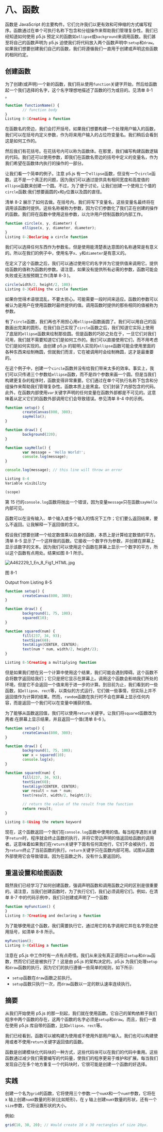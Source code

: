 # 八、函数

函数是 JavaScript 的主要构件。它们允许我们以更有效和可伸缩的方式编写程序。函数通过在单个可执行名称下包含和分组操作来帮助我们管理复杂性。我们已经知道如何使用 p5.js 预定义的函数如`ellipse`或`background`来调用函数。我们甚至将自己的函数声明为 p5.js 迫使我们将代码放入两个函数声明中:`setup`和`draw`。如果我们想要创建我们自己的函数，我们将遵循我们一直用于创建或声明这些函数的相同约定。

## 创建函数

为了创建(或声明)一个新的函数，我们将从使用`function`关键字开始，然后给函数起一个我们选择的名字，这个名字理想地描述了函数的行为或目的。见清单 8-1 。

```js
function functionName() {
        // function body
}
Listing 8-1Creating a function

```

在函数名的旁边，我们会打开括号。如果我们想要构建一个处理用户输入的函数，我们可以在括号内定义参数，作为将来用户输入的占位符变量名。我们稍后会看到这是如何工作的。

然后我们有花括号。在花括号内可以称为函数体。在那里，我们编写构建函数逻辑的代码。我们还可以使用参数，即我们在函数名旁边的括号中定义的变量名，作为我们希望在函数体内执行的操作的一部分。

让我们看一个简单的例子。注意 p5.js 有一个`ellipse`函数，但没有一个`circle`函数。这不是一个真正的问题，因为我们可以通过提供具有相同宽度和高度值的`ellipse`函数来创建一个圆。不过，为了便于讨论，让我们创建一个使用三个值的`circle`函数:我们想要画圆的`x`和`y`位置以及圆的直径。

清单 8-2 展示了如何去做。在括号内，我们将写下变量名，这些变量名最终将在调用该函数时提供。这些名称被称为参数，因为它们参数化了我们正在创建的操作的函数。我们将在函数中使用这些参数，以允许用户控制函数的内部工作。

```js
function circle(x, y, diameter) {
        ellipse(x, y, diameter, diameter);
}
Listing 8-2Declaring a circle function

```

我们可以选择任何东西作为参数名，但是使用能清楚表达意图的名称通常是有意义的。所以在我们的例子中，使用名字`x`、`y`和`diameter`是有意义的。

在定义了这个函数之后，我们可以通过使用它的名字并为它提供值来调用它。提供给函数的值称为函数的参数。请注意，如果没有提供所有必需的参数，函数可能会失败或无法按预期工作(清单 8-3 )。

```js
circle(width/2, height/2, 100);
Listing 8-3Calling the circle function

```

如果你觉得术语很混乱，不要太担心。可能需要一段时间来适应。函数的参数可以被认为是用户在使用函数时最终提供的值。调用函数时提供的那些相同的值被称为参数。

有了`circle`函数，我们再也不用担心用`ellipse`函数画圆了。我们可以用自己的函数画出完美的圆形。在我们自己实现了`circle`函数之后，我们知道它实际上使用了底层的`ellipse`函数来绘制那些圆。但是函数的巧妙之处在于，一旦它们对我们可用，我们就不需要知道它们是如何工作的。我们可以直接使用它们，而不用考虑它们是如何实现的。由创建 p5.js 的聪明人实现的`ellipse`函数可能会使用里面的各种东西来绘制椭圆，但就我们而言，它在被调用时会绘制椭圆，这才是最重要的。

在这个例子中，创建一个`circle`函数并没有给我们带来太多的效率。事实上，我们可以只传递三个参数给`ellipse`函数，而不是四个参数来画一个圆。但是当我们构建更复杂的程序时，函数变得非常重要。它们通过在单个可执行名称下包含和分组操作来帮助我们管理复杂性。函数本质上是黑盒。它们封装了内部包含的代码。此外，在函数内部使用`var`关键字声明的任何变量在函数外部都是不可见的。这意味着从定义它们的函数外部调用它们会导致错误。参见清单 8-4 中的示例。

```js
function setup() {
        createCanvas(800, 300);
        sayHello();
}

function draw() {
        background(220);
}

function sayHello() {
        var message = 'Hello World!';
        console.log(message);
}

console.log(message); // this line will throw an error

Listing 8-4
Variable visibility

(scope)

```

第 15 行的`console.log`函数将抛出一个错误，因为变量`message`只在函数`sayHello`内部可见。

函数可以在没有输入、单个输入或多个输入的情况下工作；它们要么返回结果，要么不返回。让我解释一下返回值的含义。

假设我们想要创建一个给定数值乘以自身的函数，本质上是计算给定数值的平方。清单 8-5 显示了一个这样做的函数。它接收一个数字作为参数，并创建在屏幕上显示该数字的文本。因为我们可以使用这个函数在屏幕上显示一个数字的平方，所以这个函数有点用处。结果如图 8-1 所示。

![A462229_1_En_8_Fig1_HTML.jpg](img/A462229_1_En_8_Fig1_HTML.jpg)

图 8-1

Output from Listing 8-5

```js
function setup() {
        createCanvas(800, 300);
}

function draw() {
        background(1, 75, 100);
        squared(10);
}

function squared(num) {
        fill(237, 34, 93);
        textSize(60);
        textAlign(CENTER, CENTER);
        text(num * num, width/2, height/2);
}

Listing 8-5Creating a multiplying function

```

但是如果我们想在另一个计算中使用这个结果，我们可能会遇到障碍。这个函数不会将数字返回给我们；它只是把它显示在屏幕上。调用这个函数会影响我们所处的环境，但是它不会返回一个值来用于进一步的计算。到目前为止，我们看到的一些函数，如`ellipse`、`rect`等，以类似的方式运行，它们做一些事情，但实际上并不返回值作为计算的结果。然而，`random`函数在执行时不会在屏幕上显示任何内容，而是返回一个我们可以在变量中捕获的值。

为了能够从函数返回值，我们可以使用`return`关键字。让我们将`squared`函数改为两者:在屏幕上显示结果，并且返回一个值(清单 8-6 )。

```js
function setup() {
        createCanvas(800, 300);
}

function draw() {
        background(1, 75, 100);
        var x = squared(10);
        console.log(x);
}

function squared(num) {
        fill(237, 34, 93);
        textSize(60);
        textAlign(CENTER, CENTER);
        var result = num * num;
        text(result, width/2, height/2);

        // return the value of the result from the function
        return result;
}

Listing 8-6Using the return keyword

```

现在，这个函数返回一个我们在`console.log`函数中使用的值。每当程序遇到关键字`return`时，程序就会终止函数的执行，并将它旁边声明的值返回给函数的调用者。这意味着如果我们在`return`关键字下面有任何其他行，它们不会被执行，因为`return`终止了当前函数的执行。`return`关键字只在函数内部可用。试图从函数外部使用它会导致错误。因为在函数之外，没有什么要返回的。

## 重温设置和绘图函数

既然我们已经学习了如何创建函数，强调声明函数和调用函数之间的区别是很重要的。请注意，当我们创建函数时，为了执行它们，我们必须调用它们。例如，在清单 8-7 中的代码示例中，我们只创建或声明了一个函数:

```js
function myFunction() {
}
Listing 8-7Creating and declaring a function

```

为了能够使用这个函数，我们需要执行它，通过用它的名字调用它并在名字旁边使用括号，如清单 8-8 所示。

```js
myFunction();
Listing 8-8Calling a function

```

注意在 p5.js 中工作时有一点有点奇怪。我们从来没有真正调用过`setup`和`draw`函数，然而它们还是被执行了！这是由 p5.js 的架构决定的。p5.js 为我们处理`setup`和`draw`函数的执行，因为它们的执行遵循一些简单的规则，如下所示:

*   `setup`函数在`draw`函数之前执行。
*   `setup`函数只执行一次，而`draw`函数以一定的默认速率连续执行。

## 摘要

从我们开始使用 p5.js 的那一刻起，我们就在使用函数。它自己的架构依赖于我们程序中两个函数的存在，这两个函数的名字必须是`setup`和`draw`。而且，我们一直在使用 p5.js 库自带的函数，比如`ellipse`、`rect`等。

我们已经看到，函数可以被构建为使用或不使用外部用户输入。我们也可以构建使用或者不使用`return`关键字返回值的函数。

函数是创建模块化代码块的一种方式，这些代码块可以在我们的代码中重用。这些函数通过减少我们需要编写的代码量，使我们的程序更易于维护和扩展。每当我们发现自己在多个地方重复一个代码块时，它很可能是创建一个函数的好选择。

## 实践

创建一个名为`grid`的函数，它将使用三个参数:一个`numX`和一个`numY`参数，它将在 x 轴上创建`numX`数量的形状(比如矩形)，在 y 轴上创建`numY`数量的形状，还有一个`size`参数，它将设置形状的大小。

例如:

```js
grid(10, 30, 20); // Would create 10 x 30 rectangles of size 20px.

```